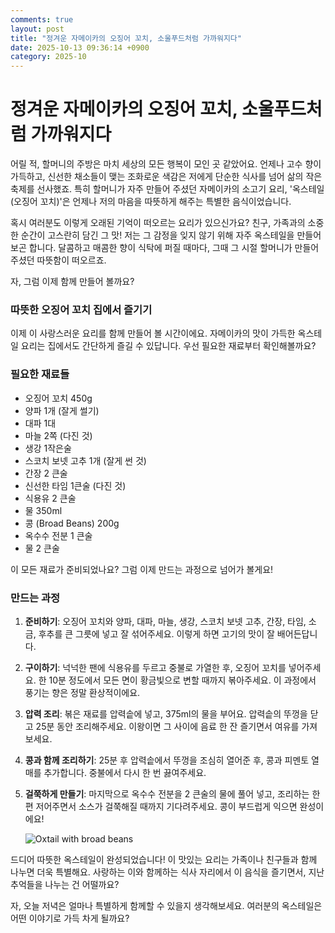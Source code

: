 ```yaml
---
comments: true
layout: post
title: "정겨운 자메이카의 오징어 꼬치, 소울푸드처럼 가까워지다"
date: 2025-10-13 09:36:14 +0900
category: 2025-10
---
```


# 정겨운 자메이카의 오징어 꼬치, 소울푸드처럼 가까워지다

어릴 적, 할머니의 주방은 마치 세상의 모든 행복이 모인 곳 같았어요. 언제나 고수 향이 가득하고, 신선한 채소들이 맺는 조화로운 색감은 저에게 단순한 식사를 넘어 삶의 작은 축제를 선사했죠. 특히 할머니가 자주 만들어 주셨던 자메이카의 소고기 요리, '옥스테일(오징어 꼬치)'은 언제나 저의 마음을 따뜻하게 해주는 특별한 음식이었습니다.

혹시 여러분도 이렇게 오래된 기억이 떠오르는 요리가 있으신가요? 친구, 가족과의 소중한 순간이 고스란히 담긴 그 맛! 저는 그 감정을 잊지 않기 위해 자주 옥스테일을 만들어 보곤 합니다. 달콤하고 매콤한 향이 식탁에 퍼질 때마다, 그때 그 시절 할머니가 만들어 주셨던 따뜻함이 떠오르죠.

자, 그럼 이제 함께 만들어 볼까요?


### 따뜻한 오징어 꼬치 집에서 즐기기

이제 이 사랑스러운 요리를 함께 만들어 볼 시간이에요. 자메이카의 맛이 가득한 옥스테일 요리는 집에서도 간단하게 즐길 수 있답니다. 우선 필요한 재료부터 확인해볼까요?

### 필요한 재료들

- 오징어 꼬치 450g
- 양파 1개 (잘게 썰기)
- 대파 1대 
- 마늘 2쪽 (다진 것)
- 생강 1작은술 
- 스코치 보넷 고추 1개 (잘게 썬 것)
- 간장 2 큰술 
- 신선한 타임 1큰술 (다진 것)
- 식용유 2 큰술 
- 물 350ml 
- 콩 (Broad Beans) 200g
- 옥수수 전분 1 큰술 
- 물 2 큰술 

이 모든 재료가 준비되었나요? 그럼 이제 만드는 과정으로 넘어가 볼게요!


### 만드는 과정

1. **준비하기**: 오징어 꼬치와 양파, 대파, 마늘, 생강, 스코치 보넷 고추, 간장, 타임, 소금, 후추를 큰 그릇에 넣고 잘 섞어주세요. 이렇게 하면 고기의 맛이 잘 배어든답니다.

2. **구이하기**: 넉넉한 팬에 식용유를 두르고 중불로 가열한 후, 오징어 꼬치를 넣어주세요. 한 10분 정도에서 모든 면이 황금빛으로 변할 때까지 볶아주세요. 이 과정에서 풍기는 향은 정말 환상적이에요.

3. **압력 조리**: 볶은 재료를 압력솥에 넣고, 375ml의 물을 부어요. 압력솥의 뚜껑을 닫고 25분 동안 조리해주세요. 이왕이면 그 사이에 음료 한 잔 즐기면서 여유를 가져보세요.

4. **콩과 함께 조리하기**: 25분 후 압력솥에서 뚜껑을 조심히 열어준 후, 콩과 피멘토 열매를 추가합니다. 중불에서 다시 한 번 끓여주세요. 

5. **걸쭉하게 만들기**: 마지막으로 옥수수 전분을 2 큰술의 물에 풀어 넣고, 조리하는 한편 저어주면서 소스가 걸쭉해질 때까지 기다려주세요. 콩이 부드럽게 익으면 완성이에요! 
   
   ![Oxtail with broad beans](https://www.themealdb.com/images/media/meals/1520083578.jpg)


드디어 따뜻한 옥스테일이 완성되었습니다! 이 맛있는 요리는 가족이나 친구들과 함께 나누면 더욱 특별해요. 사랑하는 이와 함께하는 식사 자리에서 이 음식을 즐기면서, 지난 추억들을 나누는 건 어떨까요? 

자, 오늘 저녁은 얼마나 특별하게 함께할 수 있을지 생각해보세요. 여러분의 옥스테일은 어떤 이야기로 가득 차게 될까요?